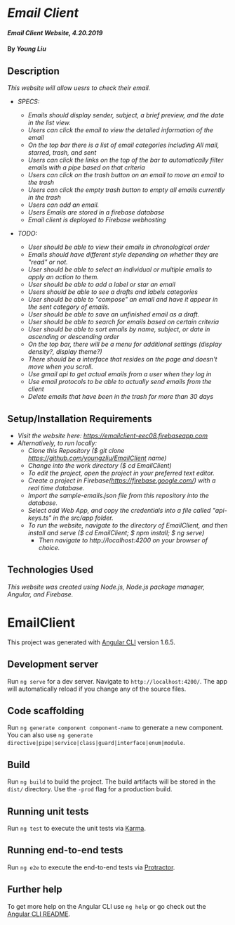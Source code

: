 # _Email Client_

#### _Email Client Website, 4.20.2019_

#### By _**Young Liu**_

## Description

_This website will allow uesrs to check their email._

* _SPECS:_
  * _Emails should display sender, subject, a brief preview, and the date in the list view._
  * _Users can click the email to view the detailed information of the email_
  * _On the top bar there is a list of email categories including All mail, starred, trash, and sent_
  * _Users can click the links on the top of the bar to automatically filter emails with a pipe based on that criteria_
  * _Users can click on the trash button on an email to move an email to the trash_
  * _Users can click the empty trash button to empty all emails currently in the trash_
  * _Users can add an email._
  * _Users Emails are stored in a firebase database_
  * _Email client is deployed to Firebase webhosting_

* _TODO:_
  * _User should be able to view their emails in chronological order_
  * _Emails should have different style depending on whether they are "read" or not._
  * _User should be able to select an individual or multiple emails to apply an action to them._
  * _User should be able to add a label or star an email_
  * _Users should be able to see a drafts and labels categories_
  * _User should be able to "compose" an email and have it appear in the sent category of emails._
  * _User should be able to save an unfinished email as a draft._
  * _User should be able to search for emails based on certain criteria_
  * _User should be able to sort emails by name, subject, or date in ascending or descending order_
  * _On the top bar, there will be a menu for additional settings (display density?, display theme?)_
  * _There should be a interface that resides on the page and doesn't move when you scroll._
  * _Use gmail api to get actual emails from a user when they log in_
  * _Use email protocols to be able to actually send emails from the client_
  * _Delete emails that have been in the trash for more than 30 days_

## Setup/Installation Requirements

* _Visit the website here: https://emailclient-eec08.firebaseapp.com_
* _Alternatively, to run locally:_
  * _Clone this Repository ($ git clone https://github.com/youngzliu/EmailClient name)_
  * _Change into the work directory ($ cd EmailClient)_
  * _To edit the project, open the project in your preferred text editor._
  * _Create a project in Firebase(https://firebase.google.com/) with a real time database._
  * _Import the sample-emails.json file from this repository into the database._
  * _Select add Web App, and copy the credentials into a file called "api-keys.ts" in the src/app folder._
  * _To run the website, navigate to the directory of EmailClient, and then install and serve ($ cd EmailClient; $ npm install; $ ng serve)_
    * _Then navigate to http://localhost:4200 on your browser of choice._

## Technologies Used

_This website was created using Node.js, Node.js package manager, Angular, and Firebase._

# EmailClient

This project was generated with [Angular CLI](https://github.com/angular/angular-cli) version 1.6.5.

## Development server

Run `ng serve` for a dev server. Navigate to `http://localhost:4200/`. The app will automatically reload if you change any of the source files.

## Code scaffolding

Run `ng generate component component-name` to generate a new component. You can also use `ng generate directive|pipe|service|class|guard|interface|enum|module`.

## Build

Run `ng build` to build the project. The build artifacts will be stored in the `dist/` directory. Use the `-prod` flag for a production build.

## Running unit tests

Run `ng test` to execute the unit tests via [Karma](https://karma-runner.github.io).

## Running end-to-end tests

Run `ng e2e` to execute the end-to-end tests via [Protractor](http://www.protractortest.org/).

## Further help

To get more help on the Angular CLI use `ng help` or go check out the [Angular CLI README](https://github.com/angular/angular-cli/blob/master/README.md).
